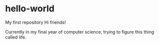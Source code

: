 # hello-world
My first repository
Hi friends!

Currently in my final year of computer science, trying to figure this thing called life. 
